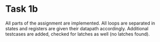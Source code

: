 # Task 1b
All parts of the assignment are implemented. 
All loops are separated in states and registers are given their datapath accordingly.
Additional testcases are added, checked for latches as well (no latches found).